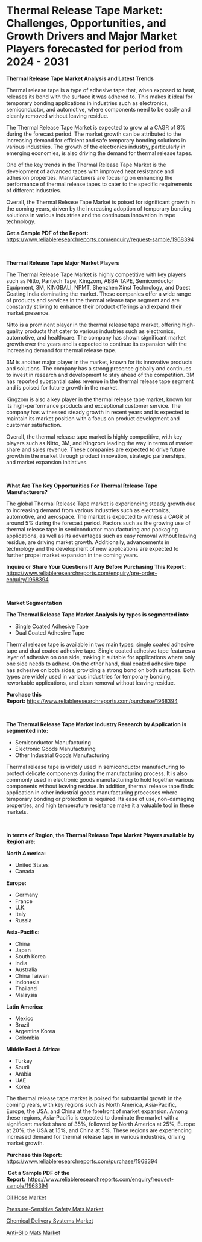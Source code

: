 <p><h1>Thermal Release Tape Market: Challenges, Opportunities, and Growth Drivers and Major Market Players forecasted for period from 2024 - 2031</h1></p><p><strong>Thermal Release Tape Market Analysis and Latest Trends</strong></p>
<p><p>Thermal release tape is a type of adhesive tape that, when exposed to heat, releases its bond with the surface it was adhered to. This makes it ideal for temporary bonding applications in industries such as electronics, semiconductor, and automotive, where components need to be easily and cleanly removed without leaving residue.</p><p>The Thermal Release Tape Market is expected to grow at a CAGR of 8% during the forecast period. The market growth can be attributed to the increasing demand for efficient and safe temporary bonding solutions in various industries. The growth of the electronics industry, particularly in emerging economies, is also driving the demand for thermal release tapes.</p><p>One of the key trends in the Thermal Release Tape Market is the development of advanced tapes with improved heat resistance and adhesion properties. Manufacturers are focusing on enhancing the performance of thermal release tapes to cater to the specific requirements of different industries.</p><p>Overall, the Thermal Release Tape Market is poised for significant growth in the coming years, driven by the increasing adoption of temporary bonding solutions in various industries and the continuous innovation in tape technology.</p></p>
<p><strong>Get a Sample PDF of the Report:&nbsp;</strong> <a href="https://www.reliableresearchreports.com/enquiry/request-sample/1968394">https://www.reliableresearchreports.com/enquiry/request-sample/1968394</a></p>
<p>&nbsp;</p>
<p><strong>Thermal Release Tape Major Market Players</strong></p>
<p><p>The Thermal Release Tape Market is highly competitive with key players such as Nitto, Pantech Tape, Kingzom, ABBA TAPE, Semiconductor Equipment, 3M, KINGBALI, NPMT, Shenzhen Xinst Technology, and Daest Coating India dominating the market. These companies offer a wide range of products and services in the thermal release tape segment and are constantly striving to enhance their product offerings and expand their market presence.</p><p>Nitto is a prominent player in the thermal release tape market, offering high-quality products that cater to various industries such as electronics, automotive, and healthcare. The company has shown significant market growth over the years and is expected to continue its expansion with the increasing demand for thermal release tape.</p><p>3M is another major player in the market, known for its innovative products and solutions. The company has a strong presence globally and continues to invest in research and development to stay ahead of the competition. 3M has reported substantial sales revenue in the thermal release tape segment and is poised for future growth in the market.</p><p>Kingzom is also a key player in the thermal release tape market, known for its high-performance products and exceptional customer service. The company has witnessed steady growth in recent years and is expected to maintain its market position with a focus on product development and customer satisfaction.</p><p>Overall, the thermal release tape market is highly competitive, with key players such as Nitto, 3M, and Kingzom leading the way in terms of market share and sales revenue. These companies are expected to drive future growth in the market through product innovation, strategic partnerships, and market expansion initiatives.</p></p>
<p>&nbsp;</p>
<p><strong>What Are The Key Opportunities For Thermal Release Tape Manufacturers?</strong></p>
<p><p>The global Thermal Release Tape market is experiencing steady growth due to increasing demand from various industries such as electronics, automotive, and aerospace. The market is expected to witness a CAGR of around 5% during the forecast period. Factors such as the growing use of thermal release tape in semiconductor manufacturing and packaging applications, as well as its advantages such as easy removal without leaving residue, are driving market growth. Additionally, advancements in technology and the development of new applications are expected to further propel market expansion in the coming years.</p></p>
<p><strong>Inquire or Share Your Questions If Any Before Purchasing This Report:</strong> <a href="https://www.reliableresearchreports.com/enquiry/pre-order-enquiry/1968394">https://www.reliableresearchreports.com/enquiry/pre-order-enquiry/1968394</a></p>
<p>&nbsp;</p>
<p><strong>Market Segmentation</strong></p>
<p><strong>The Thermal Release Tape Market Analysis by types is segmented into:</strong></p>
<p><ul><li>Single Coated Adhesive Tape</li><li>Dual Coated Adhesive Tape</li></ul></p>
<p><p>Thermal release tape is available in two main types: single coated adhesive tape and dual coated adhesive tape. Single coated adhesive tape features a layer of adhesive on one side, making it suitable for applications where only one side needs to adhere. On the other hand, dual coated adhesive tape has adhesive on both sides, providing a strong bond on both surfaces. Both types are widely used in various industries for temporary bonding, reworkable applications, and clean removal without leaving residue.</p></p>
<p><strong>Purchase this Report:&nbsp;</strong><a href="https://www.reliableresearchreports.com/purchase/1968394">https://www.reliableresearchreports.com/purchase/1968394</a></p>
<p>&nbsp;</p>
<p><strong>The Thermal Release Tape Market Industry Research by Application is segmented into:</strong></p>
<p><ul><li>Semiconductor Manufacturing</li><li>Electronic Goods Manufacturing</li><li>Other Industrial Goods Manufacturing</li></ul></p>
<p><p>Thermal release tape is widely used in semiconductor manufacturing to protect delicate components during the manufacturing process. It is also commonly used in electronic goods manufacturing to hold together various components without leaving residue. In addition, thermal release tape finds application in other industrial goods manufacturing processes where temporary bonding or protection is required. Its ease of use, non-damaging properties, and high temperature resistance make it a valuable tool in these markets.</p></p>
<p>&nbsp;</p>
<p><strong>In terms of Region, the Thermal Release Tape Market Players available by Region are:</strong></p>
<p>
    <p> <strong> North America: </strong>
        <ul>
            <li>United States</li>
            <li>Canada</li>
        </ul>
        </p> 
    <p> <strong> Europe: </strong>
        <ul>
            <li>Germany</li>
            <li>France</li>
            <li>U.K.</li>
            <li>Italy</li>
            <li>Russia</li>
        </ul>
        </p> 
    <p> <strong> Asia-Pacific: </strong>
        <ul>
            <li>China</li>
            <li>Japan</li>
            <li>South Korea</li>
            <li>India</li>
            <li>Australia</li>
            <li>China Taiwan</li>
            <li>Indonesia</li>
            <li>Thailand</li>
            <li>Malaysia</li>
        </ul>
        </p> 
    <p> <strong> Latin America: </strong>
        <ul>
            <li>Mexico</li>
            <li>Brazil</li>
            <li>Argentina Korea</li>
            <li>Colombia</li>
        </ul>
        </p> 
    <p> <strong> Middle East & Africa: </strong>
        <ul>
            <li>Turkey</li>
            <li>Saudi</li>
            <li>Arabia</li>
            <li>UAE</li>
            <li>Korea</li>
        </ul>
    </p>
    </p>
<p><p>The thermal release tape market is poised for substantial growth in the coming years, with key regions such as North America, Asia-Pacific, Europe, the USA, and China at the forefront of market expansion. Among these regions, Asia-Pacific is expected to dominate the market with a significant market share of 35%, followed by North America at 25%, Europe at 20%, the USA at 15%, and China at 5%. These regions are experiencing increased demand for thermal release tape in various industries, driving market growth.</p></p>
<p><strong>Purchase this Report: </strong><a href="https://www.reliableresearchreports.com/purchase/1968394">https://www.reliableresearchreports.com/purchase/1968394</a></p>
<p>&nbsp;<strong>Get a Sample PDF of the Report:&nbsp;&nbsp;</strong><a href="https://www.reliableresearchreports.com/enquiry/request-sample/1968394">https://www.reliableresearchreports.com/enquiry/request-sample/1968394</a></p>
<p><strong></strong></p>
<p><p><a href="https://view.publitas.com/reportprime-1/oil-hose-market-size-and-examines-its-market-scope-with-a-primary-focus-on-growth-opportunities-and-forecasted-trends-spanning-from-2023-to-2030/">Oil Hose Market</a></p><p><a href="https://view.publitas.com/reportprime-1/pressure-sensitive-safety-mats-market-dynamics-2023-2030-also-about-its-market-trends-projections-and-opportunities/">Pressure-Sensitive Safety Mats Market</a></p><p><a href="https://pretty-mail-caf.notion.site/Decoding-the-Chemical-Delivery-Systems-Market-A-Deep-Dive-into-the-Latest-Market-Trends-Market-Seg-f36a71dc2eab40b4b6729708a597fe37">Chemical Delivery Systems Market</a></p><p><a href="https://view.publitas.com/reportprime-1/anti-slip-mats-market-analysis-and-market-size-global-industry-overview-market-segmentation-and-forecast-2023-to-2030/">Anti-Slip Mats Market</a></p></p>